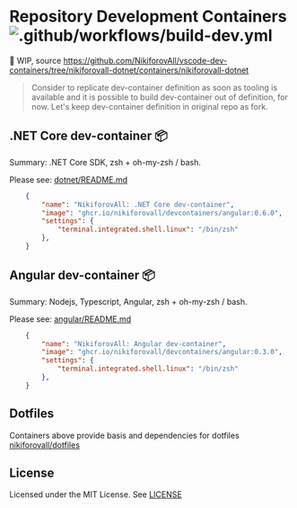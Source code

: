 # Repository Development Containers ![.github/workflows/build-dev.yml](https://github.com/NikiforovAll/dev-containers/workflows/.github/workflows/build-dev.yml/badge.svg?branch=master)

🚧 WIP, source <https://github.com/NikiforovAll/vscode-dev-containers/tree/nikiforovall-dotnet/containers/nikiforovall-dotnet>

> Consider to replicate dev-container definition as soon as tooling is available and it is possible to build dev-container out of definition, for now. Let's keep dev-container definition in original repo as fork.

## .NET Core dev-container 📦

Summary: .NET Core SDK, zsh + oh-my-zsh / bash.

Please see: [dotnet/README.md](https://github.com/NikiforovAll/dev-containers/tree/master/containers/dotnet)

```json
    {
        "name": "NikiforovAll: .NET Core dev-container",
        "image": "ghcr.io/nikiforovall/devcontainers/angular:0.6.0",
        "settings": {
            "terminal.integrated.shell.linux": "/bin/zsh"
        },
    }
```

## Angular dev-container 📦

Summary: Nodejs, Typescript, Angular, zsh + oh-my-zsh / bash.

Please see: [angular/README.md](https://github.com/NikiforovAll/dev-containers/tree/master/containers/angular)

```json
    {
        "name": "NikiforovAll: Angular dev-container",
        "image": "ghcr.io/nikiforovall/devcontainers/angular:0.3.0",
        "settings": {
            "terminal.integrated.shell.linux": "/bin/zsh"
        },
    }
```

## Dotfiles

Containers above provide basis and dependencies for dotfiles [nikiforovall/dotfiles](https://github.com/NikiforovAll/dotfiles.git)

## License

Licensed under the MIT License. See [LICENSE](./LICENSE)
